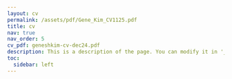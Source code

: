 ```yaml
---
layout: cv
permalink: /assets/pdf/Gene_Kim_CV1125.pdf
title: cv
nav: true
nav_order: 5
cv_pdf: geneshkim-cv-dec24.pdf
description: This is a description of the page. You can modify it in '_pages/cv.md'. You can also change or remove the top pdf download button.
toc:
  sidebar: left
---
```

